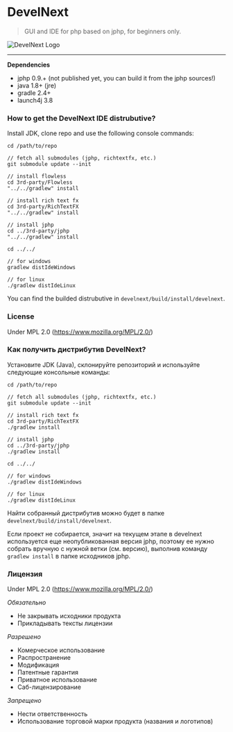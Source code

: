 # DevelNext

> GUI and IDE for php based on jphp, for beginners only.

![DevelNext Logo](https://github.com/jphp-compiler/develnext/raw/master/develnext/src/.data/img/splash.png)

---

**Dependencies**

- jphp 0.9.+ (not published yet, you can build it from the jphp sources!)
- java 1.8+ (jre)
- gradle 2.4+
- launch4j 3.8

### How to get the DevelNext IDE distrubutive?

Install JDK, clone repo and use the following console commands:

```
cd /path/to/repo

// fetch all submodules (jphp, richtextfx, etc.)
git submodule update --init

// install flowless
cd 3rd-party/Flowless
"../../gradlew" install

// install rich text fx
cd 3rd-party/RichTextFX
"../../gradlew" install

// install jphp
cd ../3rd-party/jphp
"../../gradlew" install

cd ../../

// for windows
gradlew distIdeWindows

// for linux
./gradlew distIdeLinux
```

You can find the builded distrubutive in `develnext/build/install/develnext`.

### License

Under MPL 2.0 (https://www.mozilla.org/MPL/2.0/)

### Как получить дистрибутив DevelNext?

Установите JDK (Java), склонируйте репозиторий и используйте следующие консольные команды:

```
cd /path/to/repo

// fetch all submodules (jphp, richtextfx, etc.)
git submodule update --init

// install rich text fx
cd 3rd-party/RichTextFX
./gradlew install

// install jphp
cd ../3rd-party/jphp
./gradlew install

cd ../../

// for windows
./gradlew distIdeWindows

// for linux
./gradlew distIdeLinux
```

Найти собранный дистрибутив можно будет в папке `develnext/build/install/develnext`.

Если проект не собирается, значит на текущем этапе в develnext используется еще неопубликованная версия jphp,
поэтому ее нужно собрать вручную с нужной ветки (см. версию), выполнив команду `gradlew install` в папке исходников jphp.

### Лицензия

Under MPL 2.0 (https://www.mozilla.org/MPL/2.0/)

*Обязательно*

  - Не закрывать исходники продукта
  - Прикладывать тексты лицензии
   
*Разрешено*

  - Комерческое использование
  - Распространение
  - Модификация
  - Патентные гарантия
  - Приватное использование
  - Саб-лицензирование
   
*Запрещено*
  
  - Нести ответственность
  - Использование торговой марки продукта (названия и логотипов)
